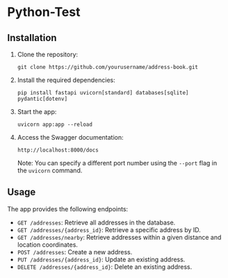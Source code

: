 # Python-Test


## Installation

1. Clone the repository:

   ```
   git clone https://github.com/yourusername/address-book.git
   ```

2. Install the required dependencies:

   ```
   pip install fastapi uvicorn[standard] databases[sqlite] pydantic[dotenv]
   ```

3. Start the app:

   ```
   uvicorn app:app --reload
   ```

4. Access the Swagger documentation:

   ```
   http://localhost:8000/docs
   ```

   Note: You can specify a different port number using the `--port` flag in the `uvicorn` command.

## Usage

The app provides the following endpoints:

- `GET /addresses`: Retrieve all addresses in the database.
- `GET /addresses/{address_id}`: Retrieve a specific address by ID.
- `GET /addresses/nearby`: Retrieve addresses within a given distance and location coordinates.
- `POST /addresses`: Create a new address.
- `PUT /addresses/{address_id}`: Update an existing address.
- `DELETE /addresses/{address_id}`: Delete an existing address.
